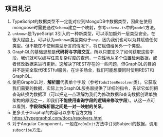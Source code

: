 ## 项目札记
1. TypeScript的数据类型不一定能对应到MongoDB中数据类型，因此在使用mongoose时需要通过`Schema`建立一个映射，参考`schema.ts`中的`model`方法。
2. `unknown`是TypeScript 3引入的一种新类型，可以添加额外一层类型安全。在很大程度上，可以认为`unknown`类型类似于`any`，因为我们也可以为其赋值任何类型。但不能在不使用类型断言的情况下，将它赋值给另外一个类型。
3. GraphQL的基础思想是**代码将与字段交互**，所以只要定义了如何获取这些字段，我们就可以编写任意复杂程度的查询，一次性地从多个位置检索数据，或者修改数据来进行更新。这解决了REST存在的一些问题，但GraphQL的目的并不是完全取代RESTful服务。在许多场合，我们可能想要同时使用REST和GraphQL。
4. 使用GraphQL时，**解析器**代表单个字段（参考`TodoItemResolver`类）。它获取我们需要的数据，实际上为GraphQL服务器提供了详细的指令，告诉它如何把查询转换为数据项（可以把这一点理解为我们为修改数据和查询数据创建单独架构的原因之一，即我们**不能使用查询字段的逻辑来修改字段**）。从这一点可以看到，**字段和解析器之间是一对一映射的关系**。
5. 更多关于Graphql的内容可以参考官方文档：https://typegraphql.com/docs/resolvers.html
6. 对于Angular Component，一般在`ngOnInit`方法中订阅Subject的数据，调用`subscribe`方法。